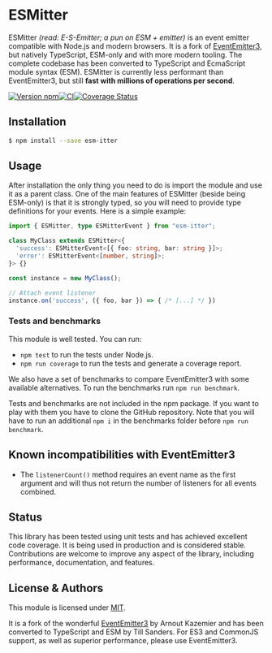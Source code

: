 # ESMitter

ESMitter _(read: E-S-Emitter; a pun on ESM + emitter)_ is an event emitter compatible with Node.js
and modern browsers. It is a fork of [EventEmitter3](https://github.com/primus/eventemitter3), but
natively TypeScript, ESM-only and with more modern tooling. The complete codebase has been converted
to TypeScript and EcmaScript module syntax (ESM). ESMitter is currently less performant than
EventEmitter3, but still **fast with millions of operations per second**.

[![Version npm](https://img.shields.io/npm/v/esm-itter.svg)](https://www.npmjs.com/package/esm-itter)[![CI](https://img.shields.io/github/actions/workflow/status/tillsanders/esm-itter/ci.yml?branch=main&label=CI)](https://github.com/tillsanders/esm-itter/actions?query=workflow%3ACI+branch%3Amain)[![Coverage Status](https://img.shields.io/coveralls/tillsanders/esm-itter/main.svg)](https://coveralls.io/r/tillsanders/esm-itter?branch=main)

## Installation

```bash
$ npm install --save esm-itter
```

## Usage

After installation the only thing you need to do is import the module and use it as a parent class.
One of the main features of ESMitter (beside being ESM-only) is that it is strongly typed, so
you will need to provide type definitions for your events. Here is a simple example:

```typescript
import { ESMitter, type ESMitterEvent } from "esm-itter";

class MyClass extends ESMitter<{
  'success': ESMitterEvent<[{ foo: string, bar: string }]>;
  'error': ESMitterEvent<[number, string]>;
}> {}

const instance = new MyClass();

// Attach event listener
instance.on('success', ({ foo, bar }) => { /* [...] */ })
```

### Tests and benchmarks

This module is well tested. You can run:

- `npm test` to run the tests under Node.js.
- `npm run coverage` to run the tests and generate a coverage report.

We also have a set of benchmarks to compare EventEmitter3 with some available
alternatives. To run the benchmarks run `npm run benchmark`.

Tests and benchmarks are not included in the npm package. If you want to play
with them you have to clone the GitHub repository.
Note that you will have to run an additional `npm i` in the benchmarks folder
before `npm run benchmark`.

## Known incompatibilities with EventEmitter3

- The `listenerCount()` method requires an event name as the first argument and will thus not
  return the number of listeners for all events combined.

## Status

This library has been tested using unit tests and has achieved excellent code coverage. It is being
used in production and is considered stable. Contributions are welcome to improve any aspect of the
library, including performance, documentation, and features.

## License & Authors

This module is licensed under [MIT](LICENSE).

It is a fork of the wonderful [EventEmitter3](https://github.com/primus/eventemitter3) by Arnout
Kazemier and has been converted to TypeScript and ESM by Till Sanders. For ES3 and CommonJS support,
as well as superior performance, please use EventEmitter3.
